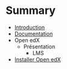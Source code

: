 # Summary

* [Introduction](README.md)
* [Documentation](documentation.md)
* Open edX
   * Présentation
       * LMS
* [Installer Open edX](installer-open-edx.md)

